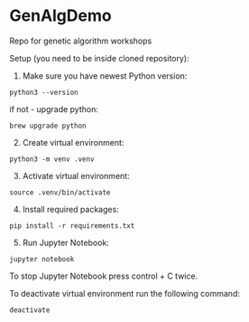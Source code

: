 # GenAlgDemo
Repo for genetic algorithm workshops

Setup (you need to be inside cloned repository):

1. Make sure you have newest Python version:

```
python3 --version
```

if not - upgrade python:

```
brew upgrade python
```

2. Create virtual environment:

```
python3 -m venv .venv
```

3. Activate virtual environment:

```
source .venv/bin/activate
```

4. Install required packages:

```
pip install -r requirements.txt
```

5. Run Jupyter Notebook:

```
jupyter notebook
```

To stop Jupyter Notebook press control + C twice.

To deactivate virtual environment run the following command:

```
deactivate
```
